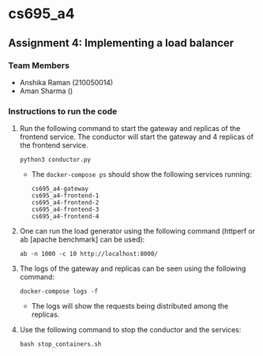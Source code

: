# cs695_a4

## Assignment 4: Implementing a load balancer

### Team Members
- Anshika Raman (210050014)
- Aman Sharma ()

### Instructions to run the code
1. Run the following command to start the gateway and replicas of the frontend service. The conductor will start the gateway and 4 replicas of the frontend service.
    ```
    python3 conductor.py
    ```
    - The `docker-compose ps` should show the following services running:
        ```
        cs695_a4-gateway
        cs695_a4-frontend-1
        cs695_a4-frontend-2
        cs695_a4-frontend-3
        cs695_a4-frontend-4
        ```

2. One can run the load generator using the following command (httperf or ab [apache benchmark] can be used):
    ```
    ab -n 1000 -c 10 http://localhost:8000/
    ```

3. The logs of the gateway and replicas can be seen using the following command:
    ```
    docker-compose logs -f
    ```
    - The logs will show the requests being distributed among the replicas.

4. Use the following command to stop the conductor and the services:
    ```
    bash stop_containers.sh
    ```

